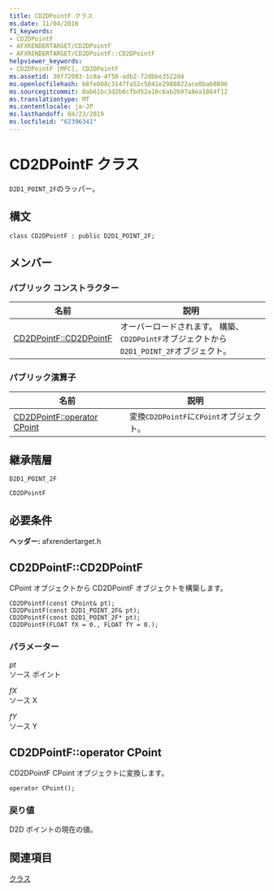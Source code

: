 ```yaml
---
title: CD2DPointF クラス
ms.date: 11/04/2016
f1_keywords:
- CD2DPointF
- AFXRENDERTARGET/CD2DPointF
- AFXRENDERTARGET/CD2DPointF::CD2DPointF
helpviewer_keywords:
- CD2DPointF [MFC], CD2DPointF
ms.assetid: 30f72083-1c8a-4f50-adb2-72dbbe3522d4
ms.openlocfilehash: b8fe808c3147fa52c5041e2988822ace0ba60896
ms.sourcegitcommit: 0ab61bc3d2b6cfbd52a16c6ab2b97a8ea1864f12
ms.translationtype: MT
ms.contentlocale: ja-JP
ms.lasthandoff: 04/23/2019
ms.locfileid: "62396341"
---
```

# <a name="cd2dpointf-class"></a>CD2DPointF クラス

`D2D1_POINT_2F`のラッパー。

## <a name="syntax"></a>構文

```
class CD2DPointF : public D2D1_POINT_2F;
```

## <a name="members"></a>メンバー

### <a name="public-constructors"></a>パブリック コンストラクター

|名前|説明|
|----------|-----------------|
|[CD2DPointF::CD2DPointF](#cd2dpointf)|オーバーロードされます。 構築、`CD2DPointF`オブジェクトから`D2D1_POINT_2F`オブジェクト。|

### <a name="public-operators"></a>パブリック演算子

|名前|説明|
|----------|-----------------|
|[CD2DPointF::operator CPoint](#operator_cpoint)|変換`CD2DPointF`に`CPoint`オブジェクト。|

## <a name="inheritance-hierarchy"></a>継承階層

`D2D1_POINT_2F`

`CD2DPointF`

## <a name="requirements"></a>必要条件

**ヘッダー:** afxrendertarget.h

##  <a name="cd2dpointf"></a>  CD2DPointF::CD2DPointF

CPoint オブジェクトから CD2DPointF オブジェクトを構築します。

```
CD2DPointF(const CPoint& pt);
CD2DPointF(const D2D1_POINT_2F& pt);
CD2DPointF(const D2D1_POINT_2F* pt);
CD2DPointF(FLOAT fX = 0., FLOAT fY = 0.);
```

### <a name="parameters"></a>パラメーター

*pt*<br/>
ソース ポイント

*fX*<br/>
ソース X

*fY*<br/>
ソース Y

##  <a name="operator_cpoint"></a>  CD2DPointF::operator CPoint

CD2DPointF CPoint オブジェクトに変換します。

```
operator CPoint();
```

### <a name="return-value"></a>戻り値

D2D ポイントの現在の値。

## <a name="see-also"></a>関連項目

[クラス](../../mfc/reference/mfc-classes.md)
